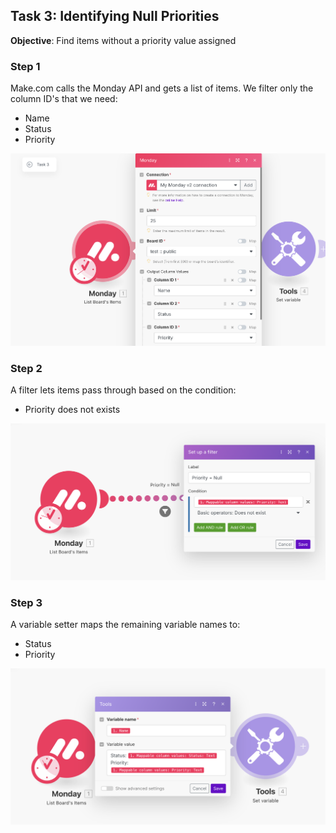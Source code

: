## Task 3: Identifying Null Priorities

**Objective**: Find items without a priority value assigned

### Step 1

Make.com calls the Monday API and gets a list of items.
We filter only the column ID's that we need:
- Name
- Status
- Priority

![3.1](screenshots/3.1.png)

### Step 2
A filter lets items pass through based on the condition:
- Priority does not exists

![3.2](screenshots/3.2.png)

### Step 3
A variable setter maps the remaining variable names to:
- Status
- Priority

![3.3](screenshots/3.3.png)